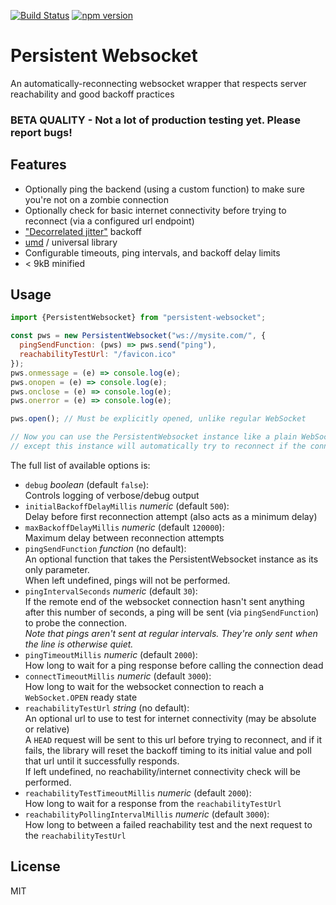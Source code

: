 [![Build Status](https://travis-ci.org/phound-inc/persistent-websocket.svg?branch=master)](https://travis-ci.org/phound-inc/persistent-websocket)
[![npm version](https://badge.fury.io/js/persistent-websocket.svg)](https://badge.fury.io/js/persistent-websocket)

# Persistent Websocket

An automatically-reconnecting websocket wrapper that respects server reachability and good backoff practices

### BETA QUALITY - Not a lot of production testing yet. Please report bugs!


## Features

* Optionally ping the backend (using a custom function) to make sure you're not on a zombie connection
* Optionally check for basic internet connectivity before trying to reconnect (via a configured url endpoint) 
* ["Decorrelated jitter"](https://www.awsarchitectureblog.com/2015/03/backoff.html) backoff
* [umd](https://github.com/umdjs/umd) / universal library
* Configurable timeouts, ping intervals, and backoff delay limits
* < 9kB minified


## Usage
```javascript
import {PersistentWebsocket} from "persistent-websocket";

const pws = new PersistentWebsocket("ws://mysite.com/", {
  pingSendFunction: (pws) => pws.send("ping"),
  reachabilityTestUrl: "/favicon.ico"  
});
pws.onmessage = (e) => console.log(e);
pws.onopen = (e) => console.log(e);
pws.onclose = (e) => console.log(e);
pws.onerror = (e) => console.log(e);

pws.open(); // Must be explicitly opened, unlike regular WebSocket

// Now you can use the PersistentWebsocket instance like a plain WebSocket instance, 
// except this instance will automatically try to reconnect if the connection dies 
```

The full list of available options is:
* `debug` _boolean_ (default `false`):  
Controls logging of verbose/debug output
* `initialBackoffDelayMillis` _numeric_ (default `500`):  
Delay before first reconnection attempt (also acts as a minimum delay)
* `maxBackoffDelayMillis` _numeric_ (default `120000`):  
Maximum delay between reconnection attempts
* `pingSendFunction` _function_ (no default):  
An optional function that takes the PersistentWebsocket instance as its only parameter.  
When left undefined, pings will not be performed.
* `pingIntervalSeconds` _numeric_ (default `30`):  
If the remote end of the websocket connection hasn't sent anything 
after this number of seconds, a ping will be sent (via `pingSendFunction`) to probe the connection.  
_Note that pings aren't sent at regular intervals. They're only sent when the line is otherwise quiet._
* `pingTimeoutMillis` _numeric_ (default `2000`):  
How long to wait for a ping response before calling the connection dead
* `connectTimeoutMillis` _numeric_ (default `3000`):  
How long to wait for the websocket connection to reach a `WebSocket.OPEN` ready state
* `reachabilityTestUrl` _string_ (no default):  
An optional url to use to test for internet connectivity (may be absolute or relative)   
A `HEAD` request will be sent to this url before trying to reconnect, and if it fails, the library will reset the 
backoff timing to its initial value and poll that url until it successfully responds.  
If left undefined, no reachability/internet connectivity check will be performed.
* `reachabilityTestTimeoutMillis` _numeric_ (default `2000`):  
How long to wait for a response from the `reachabilityTestUrl`
* `reachabilityPollingIntervalMillis` _numeric_ (default `3000`):  
How long to between a failed reachability test and the next request to the `reachabilityTestUrl`
 

## License
MIT
